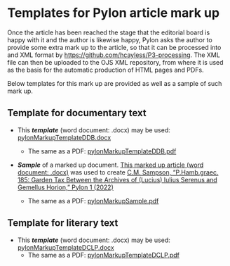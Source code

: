 # Templates for Pylon article mark up

Once the article has been reached the stage that the editorial board is happy with it and the author is likewise happy, Pylon asks the author to provide some extra mark up to the article, so that it can be processed into and XML format by https://github.com/hcayless/P3-processing. The XML file can then be uploaded to the OJS XML repository, from where it is used as the basis for the automatic production of HTML pages and PDFs. 

Below templates for this mark up are provided as well as a sample of such mark up.



## Template for documentary text
- This ***template*** (word document: .docx) may be used: [pylonMarkupTemplateDDB.docx](https://github.com/jcowey/P3/files/9425954/pylonMarkupTemplateDDB.docx)

  - The same as a PDF: [pylonMarkupTemplateDDB.pdf](https://github.com/jcowey/P3/files/9425023/pylonMarkupTemplateDDB.pdf)

- ***Sample*** of a marked up document. [This marked up article (word document: .docx)](https://github.com/jcowey/P3/files/9425128/pylonMarkupSample.docx)
 was used to create [C.M. Sampson, “P.Hamb.graec. 185: Garden Tax Between the Archives of (Lucius) Iulius Serenus and Gemellus Horion,” Pylon 1 (2022)](https://journals.ub.uni-heidelberg.de/index.php/pylon/article/view/89345/84255) 
  - The same as a PDF: [pylonMarkupSample.pdf](https://github.com/jcowey/P3/files/9425132/pylonMarkupSample.pdf)


## Template for literary text
- This ***template*** (word document: .docx) may be used: [pylonMarkupTemplateDCLP.docx](https://github.com/jcowey/P3/files/9425207/pylonMarkupTemplateDCLP.docx)
  - The same as a PDF: [pylonMarkupTemplateDCLP.pdf](https://github.com/jcowey/P3/files/9425220/pylonMarkupTemplateDCLP.pdf)
